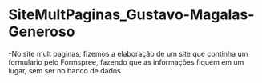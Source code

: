 # SiteMultPaginas_Gustavo-Magalas-Generoso
 -No site mult paginas, fizemos a elaboração de um site que continha um formulario pelo Formspree, fazendo que as informações fiquem em um lugar, sem ser no banco de dados
